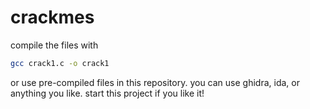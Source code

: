 # crackmes
compile the files with 
```bash
gcc crack1.c -o crack1
```
or use pre-compiled files in this repository.
you can use ghidra, ida, or anything you like.
start this project if you like it!
